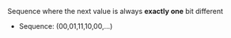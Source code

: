Sequence where the next value is always **exactly one** bit different

- Sequence: (00,01,11,10,00,...)

